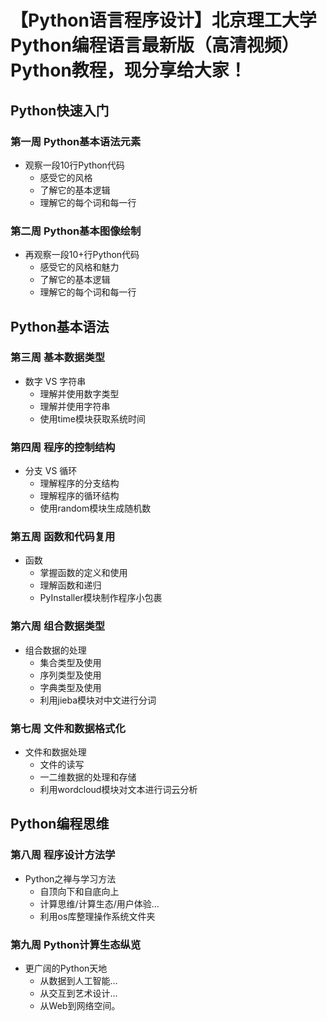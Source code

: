 # 【Python语言程序设计】北京理工大学Python编程语言最新版（高清视频）Python教程，现分享给大家！
## Python快速入门
### 第一周 Python基本语法元素
- 观察一段10行Python代码
  - 感受它的风格
  - 了解它的基本逻辑
  - 理解它的每个词和每一行
### 第二周 Python基本图像绘制
- 再观察一段10+行Python代码
  - 感受它的风格和魅力
  - 了解它的基本逻辑
  - 理解它的每个词和每一行
## Python基本语法
### 第三周 基本数据类型
- 数字 VS 字符串
  - 理解并使用数字类型
  - 理解并使用字符串
  - 使用time模块获取系统时间
### 第四周 程序的控制结构
- 分支 VS 循环
  - 理解程序的分支结构
  - 理解程序的循环结构
  - 使用random模块生成随机数
### 第五周 函数和代码复用
- 函数
  - 掌握函数的定义和使用
  - 理解函数和递归
  - PyInstaller模块制作程序小包裹
### 第六周 组合数据类型
- 组合数据的处理
  - 集合类型及使用
  - 序列类型及使用
  - 字典类型及使用
  - 利用jieba模块对中文进行分词
### 第七周 文件和数据格式化
- 文件和数据处理
  - 文件的读写
  - 一二维数据的处理和存储
  - 利用wordcloud模块对文本进行词云分析
## Python编程思维
### 第八周 程序设计方法学
- Python之禅与学习方法
  - 自顶向下和自底向上
  - 计算思维/计算生态/用户体验… 
  - 利用os库整理操作系统文件夹
### 第九周 Python计算生态纵览
- 更广阔的Python天地 
  - 从数据到人工智能… 
  - 从交互到艺术设计… 
  - 从Web到网络空间。